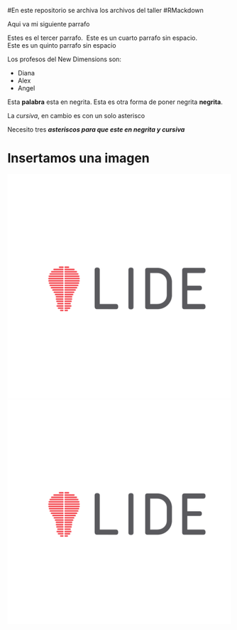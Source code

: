 #En este repositorio se archiva los archivos del taller #RMackdown

Aqui va mi siguiente parrafo

Estes es el tercer parrafo.  Este es un cuarto parrafo sin espacio.\
Este es un quinto parrafo sin espacio

Los profesos del New Dimensions son:

-   Diana
-   Alex
-   Angel

Esta **palabra** esta en negrita. Esta es otra forma de poner negrita **negrita**.

La *cursiva*, en cambio es con un solo asterisco

Necesito tres ***asteriscos para que este en negrita y cursiva***

# Insertamos una imagen

![](Image20230722155029.png) ![LIDE](Image20230722155029.png)

